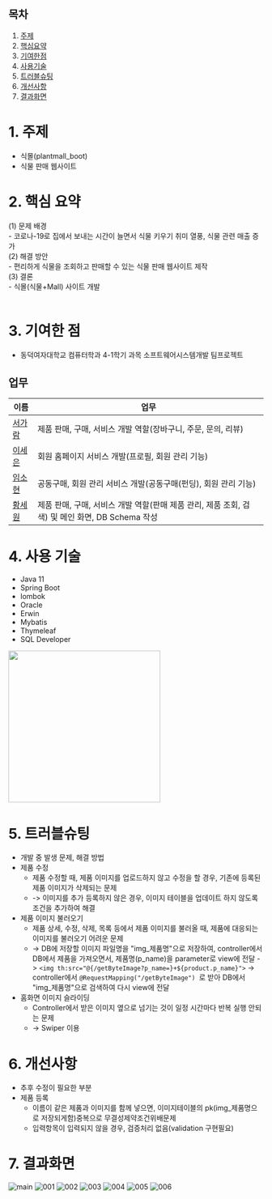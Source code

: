 ## 목차
1. [주제](#1-주제)
2. [핵심요약](#2-핵심-요약)
3. [기여한점](#3-기여한-점)
4. [사용기술](#4-사용-기술)
5. [트러블슈팅](#5-트러블슈팅)
6. [개선사항](#6-개선사항)
7. [결과화면](#7-결과화면)
# 1. 주제
- 식몰(plantmall_boot)
- 식물 판매 웹사이트
# 2. 핵심 요약
  (1) 문제 배경<br>
  \- 코로나-19로 집에서 보내는 시간이 늘면서 식물 키우기 취미 열풍, 식물 관련 매출 증가<br>
  (2) 해결 방안<br>
  \- 편리하게 식물을 조회하고 판매할 수 있는 식물 판매 웹사이트 제작<br>
  (3) 결론<br>
  \- 식몰(식물+Mall) 사이트 개발 <br><br>

# 3. 기여한 점
- 동덕여자대학교 컴퓨터학과 4-1학기 과목 소프트웨어시스템개발 팀프로젝트
## 업무
이름|업무|
---|---|
[서가람](https://github.com/mohyerolo)|제품 판매, 구매, 서비스 개발 역할(장바구니, 주문, 문의, 리뷰)|
[이세은](https://github.com/seny9)|회원 홈페이지 서비스 개발(프로필, 회원 관리 기능)|
[임소현](https://github.com/seo-Ireu)|공동구매, 회원 관리 서비스 개발(공동구매(펀딩), 회원 관리 기능)|
[황세원](https://github.com/hswon37)|제품 판매, 구매, 서비스 개발 역할(판매 제품 관리, 제품 조회, 검색) 및 메인 화면, DB Schema 작성|


# 4. 사용 기술
  - Java 11
  - Spring Boot
  - lombok
  - Oracle
  - Erwin
  - Mybatis
  - Thymeleaf
  - SQL Developer
<img src="https://user-images.githubusercontent.com/49058833/176380667-e5af59e1-691d-43ff-b831-15614f47814b.png" width="300"/>

# 5. 트러블슈팅
- 개발 중 발생 문제, 해결 방법
- 제품 수정
  - 제품 수정할 때, 제품 이미지를 업로드하지 않고 수정을 할 경우, 기존에 등록된 제품 이미지가 삭제되는 문제
  -  -> 이미지를 추가 등록하지 않은 경우, 이미지 테이블을 업데이트 하지 않도록 조건을 추가하여 해결
- 제품 이미지 불러오기
  - 제품 상세, 수정, 삭제, 목록 등에서 제품 이미지를 불러올 때, 제품에 대응되는 이미지를 불러오기 어려운 문제
  -  -> DB에 저장할 이미지 파일명을 "img_제품명"으로 저장하여, controller에서 DB에서 제품을 가져오면서, 제품명(p_name)을 parameter로 view에 전달 -> ```<img th:src="@{/getByteImage?p_name=}+${product.p_name}">``` -> controller에서 ```@RequestMapping("/getByteImage") ```로 받아 DB에서 "img_제품명"으로 검색하여 다시 view에 전달
- 홈화면 이미지 슬라이딩
  - Controller에서 받은 이미지 옆으로 넘기는 것이 일정 시간마다 반복 실행 안되는 문제
  -  -> Swiper 이용

# 6. 개선사항
- 추후 수정이 필요한 부분
- 제품 등록
  - 이름이 같은 제품과 이미지를 함께 넣으면, 이미지테이블의 pk(img_제품명으로 저장되게함)중복으로 무결성제약조건위배문제
  - 입력항목이 입력되지 않을 경우, 검증처리 없음(validation 구현필요)

# 7. 결과화면
![main](https://user-images.githubusercontent.com/49058833/176376308-b240b794-d5f7-4a94-9c31-49850c9f7007.png)
![001](https://user-images.githubusercontent.com/49058833/176376386-7ab47054-1288-42bb-8c5c-76edc684ff86.png)
![002](https://user-images.githubusercontent.com/49058833/176376401-47cb07c5-b4af-4e27-8c77-f11a403c740f.png)
![003](https://user-images.githubusercontent.com/49058833/176376402-c20032b2-3385-457b-a641-d9e71f8baf66.png)
![004](https://user-images.githubusercontent.com/49058833/176376406-17aa3912-07f2-4217-abf8-4bd8438a8895.png)
![005](https://user-images.githubusercontent.com/49058833/176376409-68a06360-6e30-4672-b8de-86b6b0bb393b.png)
![006](https://user-images.githubusercontent.com/49058833/176376411-db2f164f-2cb8-4a6d-8fa5-eaeff1f30080.png)

